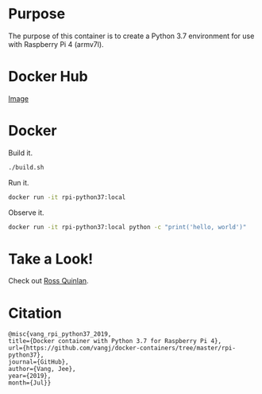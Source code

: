 # Purpose

The purpose of this container is to create a Python 3.7 environment for use with Raspberry Pi 4 (armv7l).

# Docker Hub

[Image](https://hub.docker.com/r/vangjee/rpi-python37)

# Docker

Build it.

```bash
./build.sh
```

Run it.

```bash
docker run -it rpi-python37:local
```

Observe it.

```bash
docker run -it rpi-python37:local python -c "print('hello, world')"
```

# Take a Look!

Check out [Ross Quinlan](https://en.wikipedia.org/wiki/Ross_Quinlan).

# Citation

```
@misc{vang_rpi_python37_2019, 
title={Docker container with Python 3.7 for Raspberry Pi 4}, 
url={https://github.com/vangj/docker-containers/tree/master/rpi-python37}, 
journal={GitHub},
author={Vang, Jee}, 
year={2019}, 
month={Jul}}
```
